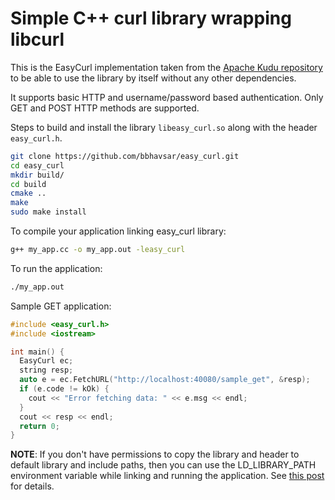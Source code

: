 # Simple C++ curl library wrapping libcurl

This is the EasyCurl implementation taken from the
[Apache Kudu repository](https://github.com/apache/kudu/blob/master/src/kudu/util/curl_util.h#L46)
to be able to use the library by itself without any other dependencies.

It supports basic HTTP and username/password based authentication. Only GET and POST HTTP methods are supported.

Steps to build and install the library `libeasy_curl.so` along with the header `easy_curl.h`.
```bash
git clone https://github.com/bbhavsar/easy_curl.git
cd easy_curl
mkdir build/
cd build
cmake ..
make
sudo make install
```

To compile your application linking easy_curl library:
```bash
g++ my_app.cc -o my_app.out -leasy_curl
```

To run the application:
```bash
./my_app.out
```

Sample GET application:
```c++
#include <easy_curl.h>
#include <iostream>

int main() {
  EasyCurl ec;
  string resp;
  auto e = ec.FetchURL("http://localhost:40080/sample_get", &resp);
  if (e.code != kOk) {
    cout << "Error fetching data: " << e.msg << endl;
  }               
  cout << resp << endl;
  return 0;                                                       
}
```

**NOTE**: If you don't have permissions to copy the library and header to default library
and include paths, then you can use the LD_LIBRARY_PATH environment variable while linking
and running the application. See [this post](https://www.cs.swarthmore.edu/~newhall/unixhelp/howto_C_libraries.html) for details.

